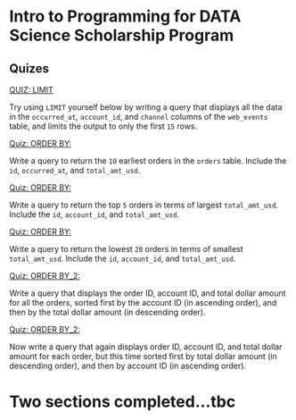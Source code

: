# Intro to Programming for DATA Science Scholarship Program
## Quizes

[QUIZ: LIMIT](./limit.sql)

Try using `LIMIT` yourself below by writing a query that displays all the data in the `occurred_at`, `account_id`, and `channel` columns of the `web_events` table, and limits the output to only the first `15` rows.

[Quiz: ORDER BY:](./1_order_by.sql)

Write a query to return the `10` earliest orders in the `orders` table. Include the `id`, `occurred_at`, and `total_amt_usd`.

[Quiz: ORDER BY:](./2_order_by.sql)

Write a query to return the top `5` orders in terms of largest `total_amt_usd`. Include the `id`, `account_id`, and `total_amt_usd`.

[Quiz: ORDER BY:](./3_order_by.sql)

Write a query to return the lowest `20` orders in terms of smallest `total_amt_usd`. Include the `id`, `account_id`, and `total_amt_usd`.

[Quiz: ORDER BY_2:](./1_order_by_2.sql)

Write a query that displays the order ID, account ID, and total dollar amount for all the orders, sorted first by the account ID (in ascending order), and then by the total dollar amount (in descending order).

[Quiz: ORDER BY_2:](./2_order_by_2.sql)

Now write a query that again displays order ID, account ID, and total dollar amount for each order, but this time sorted first by total dollar amount (in descending order), and then by account ID (in ascending order).

# Two sections completed...tbc
